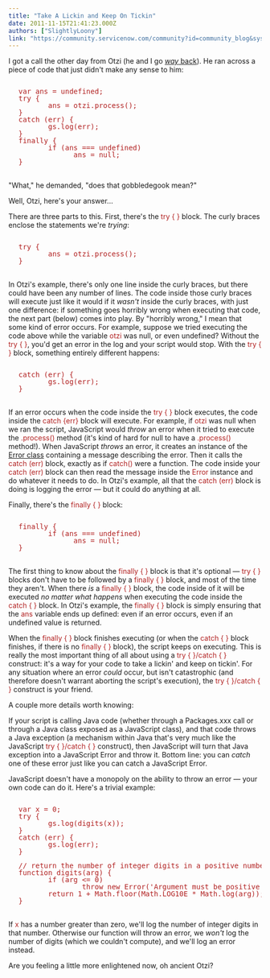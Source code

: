 ```yaml
---
title: "Take A Lickin and Keep On Tickin"
date: 2011-11-15T21:41:23.000Z
authors: ["SlightlyLoony"]
link: "https://community.servicenow.com/community?id=community_blog&sys_id=4c1d6ea5dbd0dbc01dcaf3231f9619e8"
---
```

<p>I got a call the other day from Otzi (he and I go <a href="http://en.wikipedia.org/wiki/Otzi"><em>way</em> back</a>). He ran across a piece of code that just didn't make any sense to him:</p><pre style="margin-left: 20px; line-height: 1; color: firebrick;"><br/>var ans = undefined;<br/>try {<br/>       ans = otzi.process();<br/>}<br/>catch (err) {<br/>       gs.log(err);<br/>}<br/>finally {<br/>       if (ans === undefined)<br/>             ans = null;<br/>}</pre><p><br/>"What," he demanded, "does that gobbledegook mean?"</p><p></p><p>Well, Otzi, here's your answer...</p><p></p><p>There are three parts to this. First, there's the <span style="font-family=courier;color: FireBrick;">try { }</span> block. The curly braces enclose the statements we're <em>trying</em>:</p><pre style="margin-left: 20px; line-height: 1; color: firebrick;"><br/>try {<br/>       ans = otzi.process();<br/>}</pre><p><br/>In Otzi's example, there's only one line inside the curly braces, but there could have been any number of lines. The code inside those curly braces will execute just like it would if it <em>wasn't</em> inside the curly braces, with just one difference: if something goes horribly wrong when executing that code, the next part (below) comes into play. By "horribly wrong," I mean that some kind of error occurs. For example, suppose we tried executing the code above while the variable <span style="font-family=courier;color: FireBrick;">otzi</span> was null, or even undefined? Without the <span style="font-family=courier;color: FireBrick;">try { }</span>, you'd get an error in the log and your script would stop. With the <span style="font-family=courier;color: FireBrick;">try { }</span> block, something entirely different happens:</p><pre style="margin-left: 20px; line-height: 1; color: firebrick;"><br/>catch (err) {<br/>       gs.log(err);<br/>}</pre><p><br/>If an error occurs when the code inside the <span style="font-family=courier;color: FireBrick;">try { }</span> block executes, the code inside the <span style="font-family=courier;color: FireBrick;">catch {err}</span> block will execute. For example, if <span style="font-family=courier;color: FireBrick;">otzi</span> was null when we ran the script, JavaScript would <em>throw</em> an error when it tried to execute the <span style="font-family=courier;color: FireBrick;">.process()</span> method (it's kind of hard for null to have a <span style="font-family=courier;color: FireBrick;">.process()</span> method!). When JavaScript <em>throws</em> an error, it creates an instance of the <a title="eveloper.mozilla.org/en/JavaScript/Reference/Global_Objects/Error" href="https://developer.mozilla.org/en/JavaScript/Reference/Global_Objects/Error">Error class</a> containing a message describing the error. Then it calls the <span style="font-family=courier;color: FireBrick;">catch (err)</span> block, exactly as if <span style="font-family=courier;color: FireBrick;">catch()</span> were a function. The code inside your <span style="font-family=courier;color: FireBrick;">catch (err)</span> block can then read the message inside the <span style="font-family=courier;color: FireBrick;">Error</span> instance and do whatever it needs to do. In Otzi's example, all that the <span style="font-family=courier;color: FireBrick;">catch (err)</span> block is doing is logging the error — but it could do anything at all.</p><p></p><p>Finally, there's the <span style="font-family=courier;color: FireBrick;">finally { }</span> block:</p><pre style="margin-left: 20px; line-height: 1; color: firebrick;"><br/>finally {<br/>       if (ans === undefined)<br/>             ans = null;<br/>}</pre><p><br/>The first thing to know about the <span style="font-family=courier;color: FireBrick;">finally { }</span> block is that it's optional — <span style="font-family=courier;color: FireBrick;">try { }</span> blocks don't have to be followed by a <span style="font-family=courier;color: FireBrick;">finally { }</span> block, and most of the time they aren't. When there <em>is</em> a <span style="font-family=courier;color: FireBrick;">finally { }</span> block, the code inside of it will be executed <em>no matter what happens</em> when executing the code inside the <span style="font-family=courier;color: FireBrick;">catch { }</span> block. In Otzi's example, the <span style="font-family=courier;color: FireBrick;">finally { }</span> block is simply ensuring that the <span style="font-family=courier;color: FireBrick;">ans</span> variable ends up defined: even if an error occurs, even if an undefined value is returned.</p><p></p><p>When the <span style="font-family=courier;color: FireBrick;">finally { }</span> block finishes executing (or when the <span style="font-family=courier;color: FireBrick;">catch { }</span> block finishes, if there is no <span style="font-family=courier;color: FireBrick;">finally { }</span> block), the script keeps on executing. This is really the most important thing of all about using a <span style="font-family=courier;color: FireBrick;">try { }/catch { }</span> construct: it's a way for your code to take a lickin' and keep on tickin'. For any situation where an error <em>could</em> occur, but isn't catastrophic (and therefore doesn't warrant aborting the script's execution), the <span style="font-family=courier;color: FireBrick;">try { }/catch { }</span> construct is your friend.</p><p></p><p>A couple more details worth knowing:</p><p></p><p>If your script is calling Java code (whether through a Packages.xxx call or through a Java class exposed as a JavaScript class), and that code throws a Java exception (a mechanism within Java that's very much like the JavaScript <span style="font-family=courier;color: FireBrick;">try { }/catch { }</span> construct), then JavaScript will turn that Java exception into a JavaScript Error and throw it. Bottom line: you can <em>catch</em> one of these error just like you can catch a JavaScript Error.</p><p></p><p>JavaScript doesn't have a monopoly on the ability to throw an error — your own code can do it. Here's a trivial example:</p><pre style="margin-left: 20px; line-height: 1; color: firebrick;"><br/>var x = 0;<br/>try {<br/>       gs.log(digits(x));<br/>}<br/>catch (err) {<br/>       gs.log(err);<br/>}<br/><br/>// return the number of integer digits in a positive number...<br/>function digits(arg) {<br/>       if (arg &lt;= 0)<br/>               throw new Error('Argument must be positive!');<br/>       return 1 + Math.floor(Math.LOG10E * Math.log(arg));<br/>}</pre><p><br/>If <span style="font-family=courier;color: FireBrick;">x</span> has a number greater than zero, we'll log the number of integer digits in that number. Otherwise our function will throw an error, we <em>won't</em> log the number of digits (which we couldn't compute), and we'll log an error instead.</p><p></p><p>Are you feeling a little more enlightened now, oh ancient Otzi?</p>